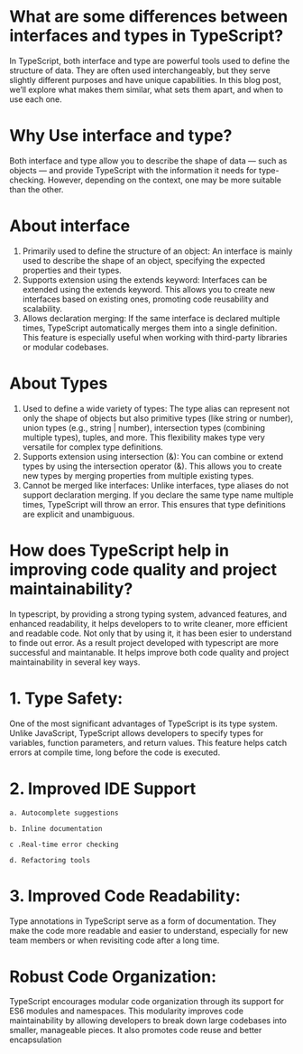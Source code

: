 # What are some differences between interfaces and types in TypeScript?

 In TypeScript, both interface and type are powerful tools used to define the structure of data. They are often used interchangeably, but they serve slightly different purposes and have unique capabilities. In this blog post, we’ll explore what makes them similar, what sets them apart, and when to use each one.

# Why Use interface and type?

Both interface and type allow you to describe the shape of data — such as objects — and provide TypeScript with the information it needs for type-checking. However, depending on the context, one may be more suitable than the other.


# About interface

1. Primarily used to define the structure of an object:
   An interface is mainly used to describe the shape of an object, specifying the expected properties and their types.
2. Supports extension using the extends keyword:
    Interfaces can be extended using the extends keyword. This allows you to create new interfaces based on existing ones, promoting code reusability and scalability.
3. Allows declaration merging:
    If the same interface is declared multiple times, TypeScript automatically merges them into a single definition. This feature is especially useful when working with third-party libraries or modular codebases.




# About Types

1. Used to define a wide variety of types:
    The type alias can represent not only the shape of objects but also primitive types (like string or number), union types (e.g., string | number), intersection types (combining multiple types), tuples, and more. This flexibility makes type very versatile for complex type definitions.
2. Supports extension using intersection (&):
    You can combine or extend types by using the intersection operator (&). This allows you to create new types by merging properties from multiple existing types.
3. Cannot be merged like interfaces:
    Unlike interfaces, type aliases do not support declaration merging. If you declare the same type name multiple times, TypeScript will throw an error. This ensures that type definitions are explicit and unambiguous.



# How does TypeScript help in improving code quality and project maintainability?

In typescript, by providing a strong typing system, advanced features, and enhanced readability, it helps developers to to write cleaner, more efficient and readable code. Not only that by using it, it has been esier to understand to finde out error. As a result project developed with typescript are more successful and maintanable. It helps improve both code quality and project maintainability in several key ways.

# 1. Type Safety:

One of the most significant advantages of TypeScript is its type system. Unlike JavaScript, TypeScript allows developers to specify types for variables, function parameters, and return values. This feature helps catch errors at compile time, long before the code is executed.

# 2. Improved IDE Support
    a. Autocomplete suggestions

    b. Inline documentation

    c .Real-time error checking

    d. Refactoring tools

# 3. Improved Code Readability: 

Type annotations in TypeScript serve as a form of documentation. They make the code more readable and easier to understand, especially for new team members or when revisiting code after a long time. 


# Robust Code Organization:

TypeScript encourages modular code organization through its support for ES6 modules and namespaces. This modularity improves code maintainability by allowing developers to break down large codebases into smaller, manageable pieces. It also promotes code reuse and better encapsulation
